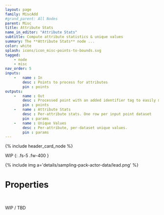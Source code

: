 ```yaml
---
layout: page
family: MiscAdd
#grand_parent: All Nodes
parent: Misc
title: Attribute Stats
name_in_editor: "Attribute Stats"
subtitle: Compute attribute statistics & unique values
summary: The **Attribute Stats** node ...
color: white
splash: icons/icon_misc-points-to-bounds.svg
tagged:
    - node
    - misc
nav_order: 5
inputs:
    -   name : In
        desc : Points to process for attributes
        pin : points
outputs:
    -   name : Out
        desc : Processed point with an added identifier tag to easily map to stats
        pin : points
    -   name : Attribute Stats
        desc : Per-attribute stats. One row per input point dataset
        pin : params
    -   name : Unique Values
        desc : Per-attribute, per-dataset unique values.
        pin : params
---
```


{% include header_card_node %}

WIP
{: .fs-5 .fw-400 } 

{% include img a='details/sampling-pack-actor-data/lead.png' %}

# Properties
<br>

WIP / TBD